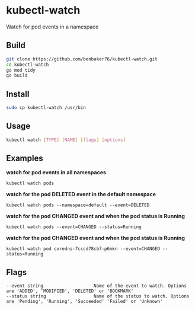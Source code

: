 # kubectl-watch

Watch for pod events in a namespace

## Build
```sh
git clone https://github.com/benbaker76/kubectl-watch.git
cd kubectl-watch
go mod tidy
go build
```

## Install
```sh
sudo cp kubectl-watch /usr/bin
```

## Usage

```sh
kubectl watch [TYPE] [NAME] [flags] [options]
```

## Examples

**watch for pod events in all namespaces**

`kubectl watch pods`

**watch for the pod DELETED event in the default namespace**

`kubectl watch pods --namespace=default --event=DELETED`

**watch for the pod CHANGED event and when the pod status is Running**

`kubectl watch pods --event=CHANGED --status=Running`

**watch for the pod CHANGED event and when the pod status is Running**

`kubectl watch pod coredns-7cccd78cb7-p6mkn --event=CHANGED --status=Running`

## Flags
```
--event string                   Name of the event to watch. Options are 'ADDED', 'MODIFIED', 'DELETED' or 'BOOKMARK'
--status string                  Name of the status to watch. Options are 'Pending', 'Running', 'Succeeded' 'Failed' or 'Unknown'
```
